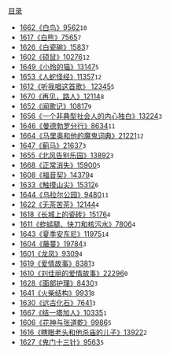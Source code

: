 [目录](./SUMMARY.md)

- [1662《白鸟》9562](./1662.md)`10`
- [1617《白熊》7565](./1617.md)`7`
- [1626《白瓷碗》1583](./1626.md)`7`
- [1602《硕鼠》10276](./1602.md)`12`
- [1649《小玲的猫》13147](./1649.md)`5`
- [1653《人蛇怪经》11357](./1653.md)`12`
- [1612《听我唱这首歌》 12345](./1612.md)`5`
- [1670《再见，路人》12114](./1670.md)`8`
- [1652《闻歌记》10817](./1652.md)`9`
- [1656《一个非典型社会人的内心独白》13224](./1656.md)`3`
- [1646《曼德勃罗分行》8634](./1646.md)`11`
- [1664《马里奥和他的魔鬼词典》21221](./1664.md)`12`
- [1647《蓟马》21637](./1647.md)`3`
- [1655《北风告别乐园》13892](./1655.md)`3`
- [1668《正常消失》15900](./1668.md)`5`
- [1608《福音契》14379](./1608.md)`4`
- [1633《触摸山尖》15312](./1633.md)`6`
- [1644《乌拉尔公园》9480](./1644.md)`11`
- [1622《无茶苦茶》12144](./1622.md)`4`
- [1618《长城上的瓷砖》15176](./1618.md)`4`
- [1611《蚱蜢腿、快刀和核污水》7806](./1611.md)`4`
- [1643《夏季安东尼》11975](./1643.md)`14`
- [1604《藤蔓》19784](./1604.md)`3`
- [1601《龙凤》9309](./1601.md)`4`
- [1619《爱情故事》8381](./1619.md)`3`
- [1610《刘佳丽的爱情故事》22296](./1610.md)`0`
- [1628《面部护理》8430](./1628.md)`3`
- [1641《火柴结构》9931](./1641.md)`8`
- [1630《远古化石》7641](./1630.md)`3`
- [1667《结一塔加人》10335](./1667.md)`1`
- [1606《花神与张道乾》9986](./1606.md)`5`
- [1616《瞎眼老头和他杀庙的儿子》13922](./1616.md)`2`
- [1627《鬼门十三针》9563](./1627.md)`5`
<!-- - [1657《故乡》8144](./1657.md)
- [1615《有一种情绪像猫眼草》7500](./1615.md)
- [1642《纸飞机》22591](./1642.md) -->
